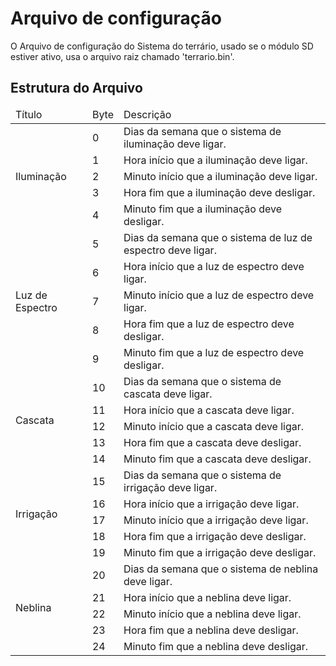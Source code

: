 # Arquivo de configuração

O Arquivo de configuração do Sistema do terrário, usado se o módulo SD estiver ativo, usa o arquivo raiz chamado 'terrario.bin'.

## Estrutura do Arquivo

<table>
    <thead>
        <tr>
            <td>Título</td>
            <td>Byte</td>
            <td>Descrição</td>
        </tr>
    </thead>
    <tbody>
        <tr>
            <td rowspan="5">Iluminação</td>
            <td>0</td>
            <td>Dias da semana que o sistema de iluminação deve ligar.</td>
        </tr>
        <tr>
            <td>1</td>
            <td>Hora início que a iluminação deve ligar.</td>
        </tr>
        <tr>
            <td>2</td>
            <td>Minuto início que a iluminação deve ligar.</td>
        </tr>
        <tr>
            <td>3</td>
            <td>Hora fim que a iluminação deve desligar.</td>
        </tr>
        <tr>
            <td>4</td>
            <td>Minuto fim que a iluminação deve desligar.</td>
        </tr>
        <tr>
            <td rowspan="5">Luz de Espectro</td>
            <td>5</td>
            <td>Dias da semana que o sistema de luz de espectro deve ligar.</td>
        </tr>
        <tr>
            <td>6</td>
            <td>Hora início que a luz de espectro deve ligar.</td>
        </tr>
        <tr>
            <td>7</td>
            <td>Minuto início que a luz de espectro deve ligar.</td>
        </tr>
        <tr>
            <td>8</td>
            <td>Hora fim que a luz de espectro deve desligar.</td>
        </tr>
        <tr>
            <td>9</td>
            <td>Minuto fim que a luz de espectro deve desligar.</td>
        </tr>
        <tr>
            <td rowspan="5">Cascata</td>
            <td>10</td>
            <td>Dias da semana que o sistema de cascata deve ligar.</td>
        </tr>
        <tr>
            <td>11</td>
            <td>Hora início que a cascata deve ligar.</td>
        </tr>
        <tr>
            <td>12</td>
            <td>Minuto início que a cascata deve ligar.</td>
        </tr>
        <tr>
            <td>13</td>
            <td>Hora fim que a cascata deve desligar.</td>
        </tr>
        <tr>
            <td>14</td>
            <td>Minuto fim que a cascata deve desligar.</td>
        </tr>
        <tr>
            <td rowspan="5">Irrigação</td>
            <td>15</td>
            <td>Dias da semana que o sistema de irrigação deve ligar.</td>
        </tr>
        <tr>
            <td>16</td>
            <td>Hora início que a irrigação deve ligar.</td>
        </tr>
        <tr>
            <td>17</td>
            <td>Minuto início que a irrigação deve ligar.</td>
        </tr>
        <tr>
            <td>18</td>
            <td>Hora fim que a irrigação deve desligar.</td>
        </tr>
        <tr>
            <td>19</td>
            <td>Minuto fim que a irrigação deve desligar.</td>
        </tr>
        <tr>
            <td rowspan="5">Neblina</td>
            <td>20</td>
            <td>Dias da semana que o sistema de neblina deve ligar.</td>
        </tr>
        <tr>
            <td>21</td>
            <td>Hora início que a neblina deve ligar.</td>
        </tr>
        <tr>
            <td>22</td>
            <td>Minuto início que a neblina deve ligar.</td>
        </tr>
        <tr>
            <td>23</td>
            <td>Hora fim que a neblina deve desligar.</td>
        </tr>
        <tr>
            <td>24</td>
            <td>Minuto fim que a neblina deve desligar.</td>
        </tr>
    </tbody>
</table>
